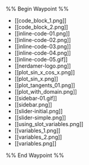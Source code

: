%% Begin Waypoint %%
- [[code_block_1.png]]
- [[code_block_2.png]]
- [[inline-code-01.png]]
- [[inline-code-02.png]]
- [[inline-code-03.png]]
- [[inline-code-04.png]]
- [[inline-code-05.gif]]
- [[nerdamer-logo.png]]
- [[plot_sin_x_cos_x.png]]
- [[plot_sin_x.png]]
- [[plot_tangents_01.png]]
- [[plot_with_domain.png]]
- [[sidebar-01.gif]]
- [[sidebar.png]]
- [[slider-initial.png]]
- [[slider-simple.png]]
- [[using_slot_variables.png]]
- [[variables_1.png]]
- [[variables_2.png]]
- [[variables.png]]

%% End Waypoint %%